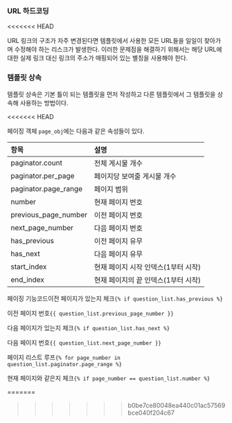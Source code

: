 ### URL 하드코딩
<<<<<<< HEAD

URL 링크의 구조가 자주 변경된다면 템플릿에서 사용한 모든 URL들을 일일이 찾아가며 수정해야 하는 리스크가 발생한다. 
이러한 문제점을 해결하기 위해서는 해당 URL에 대한 실제 링크 대신 링크의 주소가 매핑되어 있는 별칭을 사용해야 한다.

### 템플릿 상속

템플릿 상속은 기본 틀이 되는 템플릿을 먼저 작성하고 다른 템플릿에서 그 템플릿을 상속해 사용하는 방법이다.

<<<<<<< HEAD


페이징 객체 `page_obj`에는 다음과 같은 속성들이 있다.

| 항목                 | 설명                                |
| :------------------- | :---------------------------------- |
| paginator.count      | 전체 게시물 개수                    |
| paginator.per_page   | 페이지당 보여줄 게시물 개수         |
| paginator.page_range | 페이지 범위                         |
| number               | 현재 페이지 번호                    |
| previous_page_number | 이전 페이지 번호                    |
| next_page_number     | 다음 페이지 번호                    |
| has_previous         | 이전 페이지 유무                    |
| has_next             | 다음 페이지 유무                    |
| start_index          | 현재 페이지 시작 인덱스(1부터 시작) |
| end_index            | 현재 페이지의 끝 인덱스(1부터 시작) |

페이징 기능코드이전 페이지가 있는지 체크`{% if question_list.has_previous %}`

이전 페이지 번호`{{ question_list.previous_page_number }}`

다음 페이지가 있는지 체크`{% if question_list.has_next %}`

다음 페이지 번호`{{ question_list.next_page_number }}`

페이지 리스트 루프`{% for page_number in question_list.paginator.page_range %}`

현재 페이지와 같은지 체크`{% if page_number == question_list.number %}`

=======
>>>>>>> b0be7ce80048ea440c01ac57569bce040f204c67

